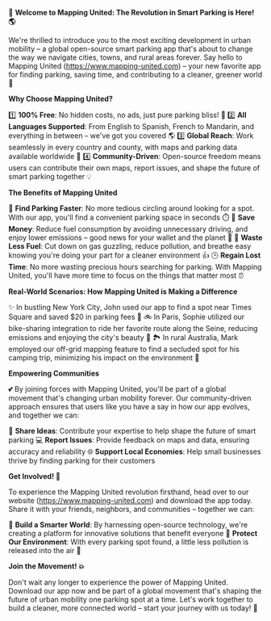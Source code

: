 🚀 **Welcome to Mapping United: The Revolution in Smart Parking is Here! 🌎** 

We're thrilled to introduce you to the most exciting development in urban mobility – a global open-source smart parking app that's about to change the way we navigate cities, towns, and rural areas forever. Say hello to Mapping United (https://www.mapping-united.com) – your new favorite app for finding parking, saving time, and contributing to a cleaner, greener world 🌟

**Why Choose Mapping United?**

1️⃣ **100% Free**: No hidden costs, no ads, just pure parking bliss! 🚗
2️⃣ **All Languages Supported**: From English to Spanish, French to Mandarin, and everything in between – we've got you covered 🌎
3️⃣ **Global Reach**: Work seamlessly in every country and county, with maps and parking data available worldwide 📍
4️⃣ **Community-Driven**: Open-source freedom means users can contribute their own maps, report issues, and shape the future of smart parking together 💡

**The Benefits of Mapping United**

🚗 **Find Parking Faster**: No more tedious circling around looking for a spot. With our app, you'll find a convenient parking space in seconds ⏱️
💸 **Save Money**: Reduce fuel consumption by avoiding unnecessary driving, and enjoy lower emissions – good news for your wallet and the planet 🌟
🌿 **Waste Less Fuel**: Cut down on gas guzzling, reduce pollution, and breathe easy knowing you're doing your part for a cleaner environment 👍
🕒️ **Regain Lost Time**: No more wasting precious hours searching for parking. With Mapping United, you'll have more time to focus on the things that matter most ⏰

**Real-World Scenarios: How Mapping United is Making a Difference**

✨ In bustling New York City, John used our app to find a spot near Times Square and saved $20 in parking fees 🤑
🚲 In Paris, Sophie utilized our bike-sharing integration to ride her favorite route along the Seine, reducing emissions and enjoying the city's beauty 🌊
🏞️ In rural Australia, Mark employed our off-grid mapping feature to find a secluded spot for his camping trip, minimizing his impact on the environment 🌳

**Empowering Communities**

💕 By joining forces with Mapping United, you'll be part of a global movement that's changing urban mobility forever. Our community-driven approach ensures that users like you have a say in how our app evolves, and together we can:

👥 **Share Ideas**: Contribute your expertise to help shape the future of smart parking
💻 **Report Issues**: Provide feedback on maps and data, ensuring accuracy and reliability
🌐 **Support Local Economies**: Help small businesses thrive by finding parking for their customers

**Get Involved! 🚀**

To experience the Mapping United revolution firsthand, head over to our website (https://www.mapping-united.com) and download the app today. Share it with your friends, neighbors, and communities – together we can:

🌟 **Build a Smarter World**: By harnessing open-source technology, we're creating a platform for innovative solutions that benefit everyone
💚 **Protect Our Environment**: With every parking spot found, a little less pollution is released into the air 🌿

**Join the Movement! 💥**

Don't wait any longer to experience the power of Mapping United. Download our app now and be part of a global movement that's shaping the future of urban mobility one parking spot at a time. Let's work together to build a cleaner, more connected world – start your journey with us today! 🚀